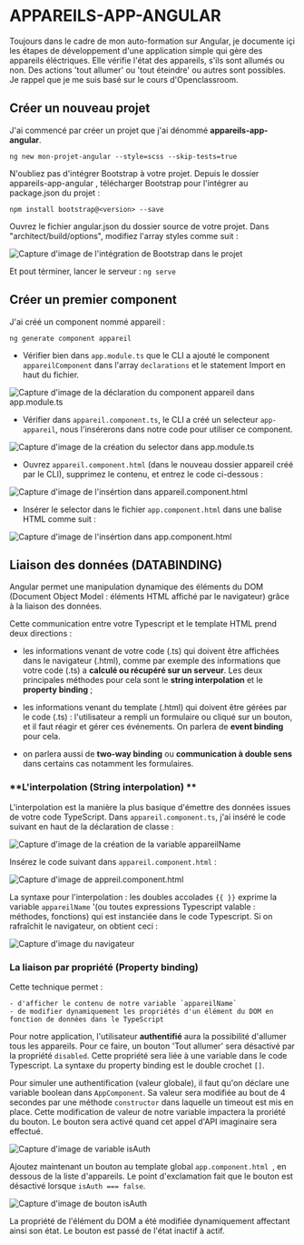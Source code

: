 # APPAREILS-APP-ANGULAR
Toujours dans le cadre de mon auto-formation sur Angular, je documente içi les étapes de développement d'une application simple qui gère des appareils éléctriques. Elle vérifie l'état des appareils, s'ils sont allumés ou non. Des actions 'tout allumer' ou 'tout éteindre'  ou autres sont possibles. Je rappel que je me suis basé sur le cours d'Openclassroom.

## Créer un nouveau projet
J'ai commencé par créer un projet que j'ai dénommé **appareils-app-angular**.

`ng new mon-projet-angular --style=scss --skip-tests=true`

N'oubliez pas d'intégrer Bootstrap à votre projet.
Depuis le dossier  appareils-app-angular , télécharger Bootstrap pour l'intégrer au package.json du projet :

`npm install bootstrap@<version> --save`

Ouvrez le fichier  angular.json  du dossier source de votre projet.  Dans "architect/build/options", modifiez l'array  styles  comme suit :

![Capture d'image de l'intégration de Bootstrap dans le projet](https://i.ibb.co/RYy3Qzf/bootstrap.png)

Et pout términer, lancer le serveur : 
`ng serve`

## Créer un premier component
J'ai créé un component nommé appareil :

`ng generate component appareil`

- Vérifier bien dans `app.module.ts` que le CLI a ajouté le component `appareilComponent` dans l'array `declarations` et le statement Import en haut du fichier.

![Capture d'image de la déclaration du component appareil dans app.module.ts](https://i.ibb.co/p2vBD66/importappareilcomponent.png)

- Vérifier dans `appareil.component.ts`, le CLI a créé un selecteur `app-appareil`, nous l'insérerons dans notre code pour utiliser ce component. 

![Capture d'image de la création du selector dans app.module.ts](https://i.ibb.co/TtQMm9G/selectorappareilscomponent.png)

- Ouvrez `appareil.component.html`  (dans le nouveau dossier  appareil  créé par le CLI), supprimez le contenu, et entrez le code ci-dessous : 

![Capture d'image de l'insértion dans appareil.component.html](https://i.ibb.co/CMnpgzQ/appareil-component-html.png)

- Insérer le selector dans le fichier `app.component.html` dans une balise HTML comme suit : 

![Capture d'image de l'insértion dans app.component.html](https://i.ibb.co/3MM0ztV/selectorappareilsinhtml.png)


## Liaison des données (DATABINDING)

Angular permet une manipulation dynamique des éléments du DOM (Document Object Model : éléments HTML affiché par le navigateur) grâce à la liaison des données. 

Cette communication entre votre Typescript et le template HTML prend deux directions : 

- les informations venant de votre code (.ts) qui doivent être affichées dans le navigateur (.html), comme par exemple des informations que votre code (.ts) a **calculé ou récupéré sur un serveur**.  Les deux principales méthodes pour cela sont le **string interpolation** et le **property binding** ;

- les informations venant du template (.html)  qui doivent être gérées par le code (.ts) : l'utilisateur a rempli un formulaire ou cliqué sur un bouton, et il faut réagir et gérer ces événements.  On parlera de **event binding** pour cela.

- on parlera aussi de **two-way binding** ou **communication à double sens** dans certains cas notamment les formulaires.

### **L'interpolation (String interpolation) **
L'interpolation est la manière la plus basique d'émettre des données issues de votre code TypeScript. 
Dans `appareil.component.ts`,  j'ai inséré le code suivant en haut de la déclaration de classe : 

![Capture d'image de la création de la variable appareilName](https://i.ibb.co/v3yQsLL/cr-ationvariableappareil-Name.png)


Insérez le code suivant dans  `appareil.component.html` :

![Capture d'image de appreil.component.html](https://i.ibb.co/qDFSGCf/stringinterpolationappareil-Name.png)


La syntaxe pour l'interpolation : les doubles accolades  `{{ }}` exprime la variable `appareilName` '(ou toutes expressions Typescript valable : méthodes, fonctions) qui est instanciée dans le code Typescript. Si on rafraîchit le navigateur, on obtient ceci :

![Capture d'image du navigateur](https://i.ibb.co/KjYz18x/navigateur1.png)

### La liaison par propriété (Property binding)
Cette technique permet :

    - d'afficher le contenu de notre variable `appareilName`
    - de modifier dynamiquement les propriétés d'un élément du DOM en fonction de données dans le TypeScript

Pour notre application, l'utilisateur **authentifié** aura la possibilité d'allumer tous les appareils. Pour ce faire, un bouton 'Tout allumer' sera désactivé par la propriété `disabled`. Cette propriété sera liée à une variable dans le code Typescript. La syntaxe du property binding est le double crochet `[]`.  

Pour simuler une authentification (valeur globale), il faut qu'on déclare une variable boolean dans `AppComponent`. Sa valeur sera modifiée au bout de 4 secondes par une méthode  `constructor` dans laquelle un timeout est mis en place. Cette modification de valeur de notre variable impactera la proriété du bouton. Le bouton sera activé quand cet appel d'API imaginaire sera effectué.   

![Capture d'image de variable isAuth](https://i.ibb.co/ZXcZL54/isAuth.png)


Ajoutez maintenant un bouton au template global `app.component.html `, en dessous de la liste d'appareils. Le point d'exclamation fait que le bouton est désactivé lorsque  `isAuth === false`.

![Capture d'image de bouton isAuth](https://i.ibb.co/52W1Pt6/boutonis-Auth.png)

La propriété de l'élément du DOM a été modifiée dynamiquement affectant ainsi son état. Le bouton est passé de l'état inactif à actif.

